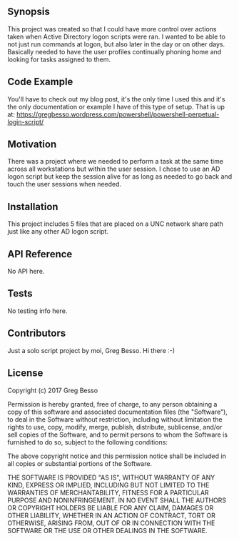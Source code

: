 ## Synopsis

This project was created so that I could have more control over actions taken when Active Directory logon scripts were ran. I wanted 
to be able to not just run commands at logon, but also later in the day or on other days. Basically needed to have the user profiles 
continually phoning home and looking for tasks assigned to them.

## Code Example

You'll have to check out my blog post, it's the only time I used this and it's the only documentation or example I have of this type of
setup. That is up at: https://gregbesso.wordpress.com/powershell/powershell-perpetual-login-script/

## Motivation

There was a project where we needed to perform a task at the same time across all workstations but within the user session. I chose to use 
an AD logon script but keep the session alive for as long as needed to go back and touch the user sessions when needed.


## Installation

This project includes 5 files that are placed on a UNC network share path just like any other AD logon script. 

## API Reference

No API here. <sounds of crickets>

## Tests

No testing info here. <sounds of crickets>

## Contributors

Just a solo script project by moi, Greg Besso. Hi there :-)

## License

Copyright (c) 2017 Greg Besso

Permission is hereby granted, free of charge, to any person obtaining a copy
of this software and associated documentation files (the "Software"), to deal
in the Software without restriction, including without limitation the rights
to use, copy, modify, merge, publish, distribute, sublicense, and/or sell
copies of the Software, and to permit persons to whom the Software is
furnished to do so, subject to the following conditions:

The above copyright notice and this permission notice shall be included in all
copies or substantial portions of the Software.

THE SOFTWARE IS PROVIDED "AS IS", WITHOUT WARRANTY OF ANY KIND, EXPRESS OR
IMPLIED, INCLUDING BUT NOT LIMITED TO THE WARRANTIES OF MERCHANTABILITY,
FITNESS FOR A PARTICULAR PURPOSE AND NONINFRINGEMENT. IN NO EVENT SHALL THE
AUTHORS OR COPYRIGHT HOLDERS BE LIABLE FOR ANY CLAIM, DAMAGES OR OTHER
LIABILITY, WHETHER IN AN ACTION OF CONTRACT, TORT OR OTHERWISE, ARISING FROM,
OUT OF OR IN CONNECTION WITH THE SOFTWARE OR THE USE OR OTHER DEALINGS IN THE
SOFTWARE.